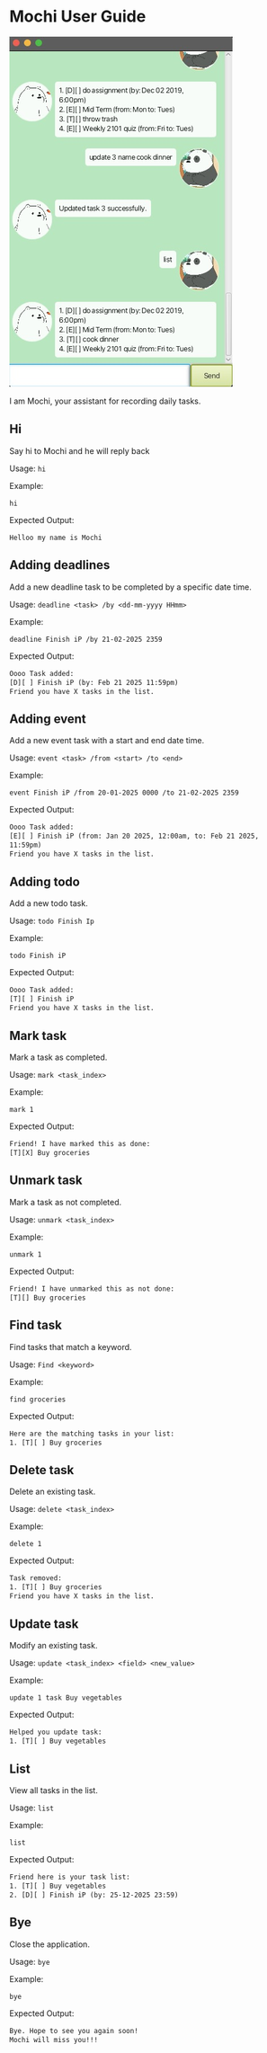 # Mochi User Guide

![GUI](./Ui.png)

I am Mochi, your assistant for recording daily tasks.

## Hi

Say hi to Mochi and he will reply back

Usage: `hi`

Example:
```
hi
```

Expected Output:
```
Helloo my name is Mochi
```

## Adding deadlines

Add a new deadline task to be completed by a specific date time.

Usage: `deadline <task> /by <dd-mm-yyyy HHmm>`

Example:
```
deadline Finish iP /by 21-02-2025 2359
```

Expected Output:
```
Oooo Task added:
[D][ ] Finish iP (by: Feb 21 2025 11:59pm)
Friend you have X tasks in the list.
```

## Adding event

Add a new event task with a start and end date time.

Usage: `event <task> /from <start> /to <end>`

Example:
```
event Finish iP /from 20-01-2025 0000 /to 21-02-2025 2359 
```

Expected Output:
```
Oooo Task added:
[E][ ] Finish iP (from: Jan 20 2025, 12:00am, to: Feb 21 2025, 11:59pm)
Friend you have X tasks in the list.
```

## Adding todo

Add a new todo task.

Usage: `todo Finish Ip`

Example:
```
todo Finish iP
```

Expected Output:
```
Oooo Task added:
[T][ ] Finish iP
Friend you have X tasks in the list.
```

## Mark task

Mark a task as completed.

Usage: `mark <task_index>`

Example:
```
mark 1
```

Expected Output:
```
Friend! I have marked this as done:
[T][X] Buy groceries
```

## Unmark task

Mark a task as not completed.

Usage: `unmark <task_index>`

Example:
```
unmark 1
```

Expected Output:
```
Friend! I have unmarked this as not done:
[T][] Buy groceries
```

## Find task

Find tasks that match a keyword.

Usage: `Find <keyword>`

Example:
```
find groceries
```

Expected Output:
```
Here are the matching tasks in your list:
1. [T][ ] Buy groceries
```

## Delete task

Delete an existing task.

Usage: `delete <task_index>`

Example:
```
delete 1
```

Expected Output:
```
Task removed:
1. [T][ ] Buy groceries
Friend you have X tasks in the list.
```

## Update task

Modify an existing task.

Usage: `update <task_index> <field> <new_value>`

Example:
```
update 1 task Buy vegetables
```

Expected Output:
```
Helped you update task:
1. [T][ ] Buy vegetables
```

## List

View all tasks in the list.

Usage: `list`

Example:
```
list
```

Expected Output:
```
Friend here is your task list:
1. [T][ ] Buy vegetables
2. [D][ ] Finish iP (by: 25-12-2025 23:59)
```

## Bye

Close the application.

Usage: `bye`

Example:
```
bye
```

Expected Output:
```
Bye. Hope to see you again soon!
Mochi will miss you!!!
```
